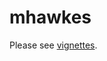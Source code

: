 # mhawkes

Please see [vignettes](https://github.com/ksublee/mhawkes/blob/master/github_document/Basic.md).

